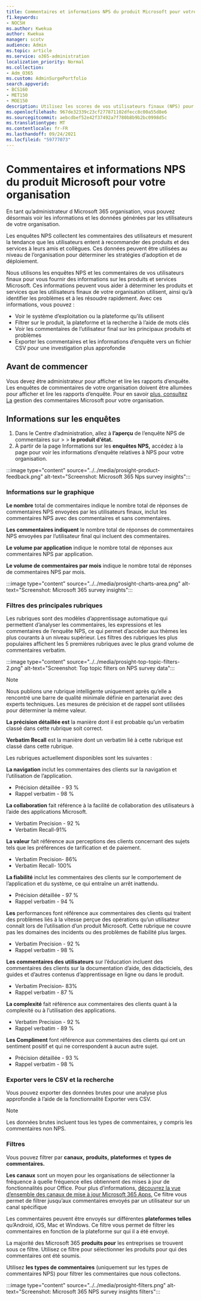 ```yaml
---
title: Commentaires et informations NPS du produit Microsoft pour votre organisation
f1.keywords:
- NOCSH
ms.author: Kwekua
author: Kwekua
manager: scotv
audience: Admin
ms.topic: article
ms.service: o365-administration
localization_priority: Normal
ms.collection:
- Adm_O365
ms.custom: AdminSurgePortfolio
search.appverid:
- BCS160
- MET150
- MOE150
description: Utilisez les scores de vos utilisateurs finaux (NPS) pour voir ce qu’ils pensent des produits et services Microsoft.
ms.openlocfilehash: 967de32339c23cf277871102dfecc8c00a55d8e6
ms.sourcegitcommit: aebcdbef52e42f37492a7f780b8b9b2bc0998d5c
ms.translationtype: MT
ms.contentlocale: fr-FR
ms.lasthandoff: 09/24/2021
ms.locfileid: "59777073"
---
```

# <a name="microsoft-product-nps-feedback-and-insights-for-your-organization"></a>Commentaires et informations NPS du produit Microsoft pour votre organisation

En tant qu’administrateur d Microsoft 365 organisation, vous pouvez désormais voir les informations et les données générées par les utilisateurs de votre organisation.

Les enquêtes NPS collectent les commentaires des utilisateurs et mesurent la tendance que les utilisateurs entent à recommander des produits et des services à leurs amis et collègues. Ces données peuvent être utilisées au niveau de l’organisation pour déterminer les stratégies d’adoption et de déploiement.

Nous utilisons les enquêtes NPS et les commentaires de vos utilisateurs finaux pour vous fournir des informations sur les produits et services Microsoft. Ces informations peuvent vous aider à déterminer les produits et services que les utilisateurs finaux de votre organisation utilisent, ainsi qu’à identifier les problèmes et à les résoudre rapidement. Avec ces informations, vous pouvez :

<!--See location of users who have submitted feedback-->
- Voir le système d’exploitation ou la plateforme qu’ils utilisent
- Filtrer sur le produit, la plateforme et la recherche à l’aide de mots clés
- Voir les commentaires de l’utilisateur final sur les principaux produits et problèmes
- Exporter les commentaires et les informations d’enquête vers un fichier CSV pour une investigation plus approfondie

## <a name="before-you-begin"></a>Avant de commencer

Vous devez être [](../add-users/about-admin-roles.md) administrateur pour afficher et lire les rapports d’enquête. Les enquêtes de commentaires de votre organisation doivent être allumées pour afficher et lire les rapports d’enquête. Pour en savoir [plus, consultez La](manage-feedback-ms-org.md) gestion des commentaires Microsoft pour votre organisation.

## <a name="survey-insights"></a>Informations sur les enquêtes

1. Dans le Centre d’administration, allez à **l’aperçu** de l’enquête NPS de commentaires sur  >    >  **le produit d’état.**
2. À partir de la page Informations sur les **enquêtes NPS,** accédez à la page pour voir les informations d’enquête relatives à NPS pour votre organisation.

:::image type="content" source="../../media/prosight-product-feedback.png" alt-text="Screenshot: Microsoft 365 Nps survey insights":::

### <a name="chart-information"></a>Informations sur le graphique

**Le nombre** total de commentaires indique le nombre total de réponses de commentaires NPS envoyées par les utilisateurs finaux, inclut les commentaires NPS avec des commentaires et sans commentaires.

**Les commentaires indiquent** le nombre total de réponses de commentaires NPS envoyées par l’utilisateur final qui incluent des commentaires.

**Le volume par application** indique le nombre total de réponses aux commentaires NPS par application.

**Le volume de commentaires par mois** indique le nombre total de réponses de commentaires NPS par mois.

:::image type="content" source="../../media/prosight-charts-area.png" alt-text="Screenshot: Microsoft 365 survey insights":::

### <a name="top-topic-filters"></a>Filtres des principales rubriques

Les rubriques sont des modèles d’apprentissage automatique qui permettent d’analyser les commentaires, les expressions et les commentaires de l’enquête NPS, ce qui permet d’accéder aux thèmes les plus courants à un niveau supérieur. Les filtres des rubriques les plus populaires affichent les 5 premières rubriques avec le plus grand volume de commentaires verbatim.

:::image type="content" source="../../media/prosight-top-topic-filters-2.png" alt-text="Screenshot: Top topic filters on NPS survey data":::

> [!NOTE]
> Nous publions une rubrique intelligente uniquement après qu’elle a rencontré une barre de qualité minimale définie en partenariat avec des experts techniques. Les mesures de précision et de rappel sont utilisées pour déterminer la même valeur.

**La précision détaillée est** la manière dont il est probable qu’un verbatim classé dans cette rubrique soit correct.

**Verbatim Recall** est la manière dont un verbatim lié à cette rubrique est classé dans cette rubrique.

Les rubriques actuellement disponibles sont les suivantes :

**La navigation** inclut les commentaires des clients sur la navigation et l’utilisation de l’application.

- Précision détaillée - 93 %
- Rappel verbatim - 98 %

**La collaboration** fait référence à la facilité de collaboration des utilisateurs à l’aide des applications Microsoft.

- Verbatim Precision - 92 %
- Verbatim Recall-91%

**La valeur** fait référence aux perceptions des clients concernant des sujets tels que les préférences de tarification et de paiement.

- Verbatim Precision- 86%
- Verbatim Recall- 100%

**La fiabilité** inclut les commentaires des clients sur le comportement de l’application et du système, ce qui entraîne un arrêt inattendu.

- Précision détaillée - 97 %
- Rappel verbatim - 94 %

**Les** performances font référence aux commentaires des clients qui traitent des problèmes liés à la vitesse perçue des opérations qu’un utilisateur connaît lors de l’utilisation d’un produit Microsoft. Cette rubrique ne couvre pas les domaines des incidents ou des problèmes de fiabilité plus larges.

- Verbatim Precision - 92 %
- Rappel verbatim - 98 %

**Les commentaires des utilisateurs** sur l’éducation incluent des commentaires des clients sur la documentation d’aide, des didacticiels, des guides et d’autres contenus d’apprentissage en ligne ou dans le produit.

- Verbatim Precision- 83%
- Rappel verbatim - 87 %

**La complexité** fait référence aux commentaires des clients quant à la complexité ou à l’utilisation des applications.

- Verbatim Precision - 92 %
- Rappel verbatim - 89 %

**Les Compliment** font référence aux commentaires des clients qui ont un sentiment positif et qui ne correspondent à aucun autre sujet.

- Précision détaillée - 93 %
- Rappel verbatim - 98 %

### <a name="export-to-csv-and-search"></a>Exporter vers le CSV et la recherche

Vous pouvez exporter des données brutes pour une analyse plus approfondie à l’aide de la fonctionnalité Exporter vers CSV.

> [!NOTE]
> Les données brutes incluent tous les types de commentaires, y compris les commentaires non NPS.

### <a name="filters"></a>Filtres

Vous pouvez filtrer par **canaux,** **produits,** **plateformes** et **types de commentaires.**

**Les canaux** sont un moyen pour les organisations de sélectionner la fréquence à quelle fréquence elles obtiennent des mises à jour de fonctionnalités pour Office. Pour plus d’informations, [découvrez la vue d’ensemble des canaux de mise à jour Microsoft 365 Apps.](/deployoffice/overview-update-channels) Ce filtre vous permet de filtrer jusqu’aux commentaires envoyés par un utilisateur sur un canal spécifique

Les commentaires peuvent être envoyés sur différentes **plateformes telles** qu’Android, iOS, Mac et Windows. Ce filtre vous permet de filtrer les commentaires en fonction de la plateforme sur qui il a été envoyé.

La majorité des Microsoft 365 **produits pour** les entreprises se trouvent sous ce filtre. Utilisez ce filtre pour sélectionner les produits pour qui des commentaires ont été soumis.

Utilisez **les types de commentaires** (uniquement sur les types de commentaires NPS) pour filtrer les commentaires que nous collectons.

:::image type="content" source="../../media/prosight-filters.png" alt-text="Screenshot: Microsoft 365 NPS survey insights filters":::
